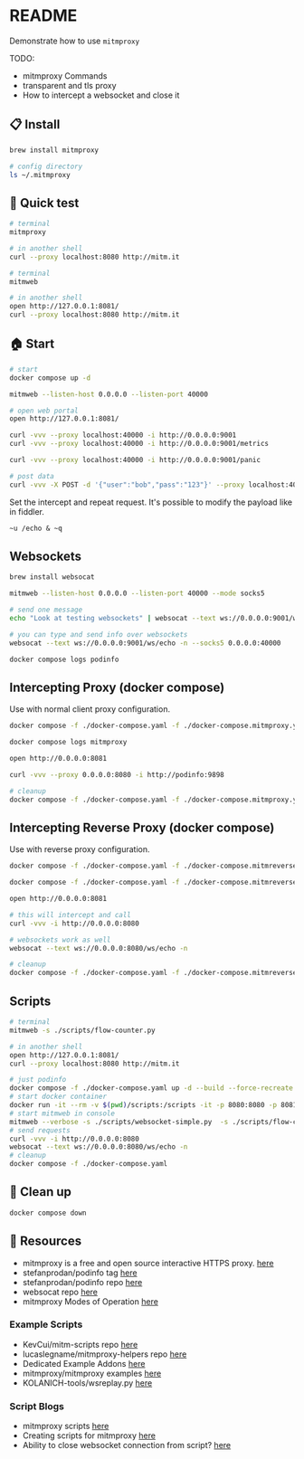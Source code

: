 # README

Demonstrate how to use `mitmproxy`  

TODO:

* mitmproxy Commands
* transparent and tls proxy
* How to intercept a websocket and close it

## 📋 Install

```sh
brew install mitmproxy

# config directory
ls ~/.mitmproxy
```

## 🧪 Quick test

```sh
# terminal
mitmproxy 

# in another shell
curl --proxy localhost:8080 http://mitm.it
```

```sh
# terminal
mitmweb

# in another shell
open http://127.0.0.1:8081/
curl --proxy localhost:8080 http://mitm.it
```

## 🏠 Start

```sh
# start 
docker compose up -d

mitmweb --listen-host 0.0.0.0 --listen-port 40000

# open web portal
open http://127.0.0.1:8081/

curl -vvv --proxy localhost:40000 -i http://0.0.0.0:9001  
curl -vvv --proxy localhost:40000 -i http://0.0.0.0:9001/metrics  

curl -vvv --proxy localhost:40000 -i http://0.0.0.0:9001/panic

# post data
curl -vvv -X POST -d '{"user":"bob","pass":"123"}' --proxy localhost:40000 -i http://0.0.0.0:9001/echo
```

Set the intercept and repeat request.  It's possible to modify the payload like in fiddler.  

```txt
~u /echo & ~q
```

## Websockets

```sh
brew install websocat

mitmweb --listen-host 0.0.0.0 --listen-port 40000 --mode socks5

# send one message
echo "Look at testing websockets" | websocat --text ws://0.0.0.0:9001/ws/echo -n --socks5 0.0.0.0:40000  

# you can type and send info over websockets
websocat --text ws://0.0.0.0:9001/ws/echo -n --socks5 0.0.0.0:40000  

docker compose logs podinfo 
```

## Intercepting Proxy (docker compose)

Use with normal client proxy configuration.  

```sh
docker compose -f ./docker-compose.yaml -f ./docker-compose.mitmproxy.yaml up -d --build --force-recreate

docker compose logs mitmproxy 

open http://0.0.0.0:8081    

curl -vvv --proxy 0.0.0.0:8080 -i http://podinfo:9898

# cleanup
docker compose -f ./docker-compose.yaml -f ./docker-compose.mitmproxy.yaml down    
```

## Intercepting Reverse Proxy (docker compose)

Use with reverse proxy configuration.  

```sh
docker compose -f ./docker-compose.yaml -f ./docker-compose.mitmreverseproxy.yaml up -d --build --force-recreate

docker compose -f ./docker-compose.yaml -f ./docker-compose.mitmreverseproxy.yaml logs mitmproxy 

open http://0.0.0.0:8081    

# this will intercept and call
curl -vvv -i http://0.0.0.0:8080

# websockets work as well
websocat --text ws://0.0.0.0:8080/ws/echo -n 

# cleanup
docker compose -f ./docker-compose.yaml -f ./docker-compose.mitmreverseproxy.yaml down  
```

## Scripts

```sh
# terminal
mitmweb -s ./scripts/flow-counter.py

# in another shell
open http://127.0.0.1:8081/
curl --proxy localhost:8080 http://mitm.it

# just podinfo
docker compose -f ./docker-compose.yaml up -d --build --force-recreate 
# start docker container
docker run -it --rm -v $(pwd)/scripts:/scripts -it -p 8080:8080 -p 8081:8081 mitmproxy/mitmproxy:8.1.1 mitmweb --verbose -s /scripts/websocket-simple.py  -s /scripts/flow-counter.py -s /scripts/random-outage.py --web-host 0.0.0.0 --mode reverse:http://host.docker.internal:9001
# start mitmweb in console
mitmweb --verbose -s ./scripts/websocket-simple.py  -s ./scripts/flow-counter.py -s ./scripts/random-outage.py --web-host 0.0.0.0 --mode reverse:http://0.0.0.0:9001
# send requests
curl -vvv -i http://0.0.0.0:8080
websocat --text ws://0.0.0.0:8080/ws/echo -n 
# cleanup
docker compose -f ./docker-compose.yaml
```

## 🧼 Clean up

```sh
docker compose down
```

## 👀 Resources

* mitmproxy is a free and open source interactive HTTPS proxy. [here](https://mitmproxy.org/)
* stefanprodan/podinfo tag [here](https://hub.docker.com/r/stefanprodan/podinfo/tags)
* stefanprodan/podinfo repo [here](https://github.com/stefanprodan/podinfo)  
* websocat repo [here](https://github.com/vi/websocat/blob/master/doc.md)  
* mitmproxy Modes of Operation [here](https://docs.mitmproxy.org/stable/concepts-modes/)  

### Example Scripts

* KevCui/mitm-scripts repo [here](https://github.com/KevCui/mitm-scripts)
* lucaslegname/mitmproxy-helpers repo [here](https://github.com/lucaslegname/mitmproxy-helpers)  
* Dedicated Example Addons [here](https://docs.mitmproxy.org/stable/addons-examples/)  
* mitmproxy/mitmproxy examples [here](https://github.com/mitmproxy/mitmproxy/tree/main/examples/contrib)  
* KOLANICH-tools/wsreplay.py [here](https://github.com/KOLANICH-tools/wsreplay.py)  

### Script Blogs

* mitmproxy scripts [here](https://howdoitestthat.com/mitmproxy-scripts)
* Creating scripts for mitmproxy [here](https://lucaslegname.github.io/mitmproxy/2020/11/04/mitmproxy-scripts.html)  
* Ability to close websocket connection from script? [here](https://github.com/mitmproxy/mitmproxy/issues/4240)  
